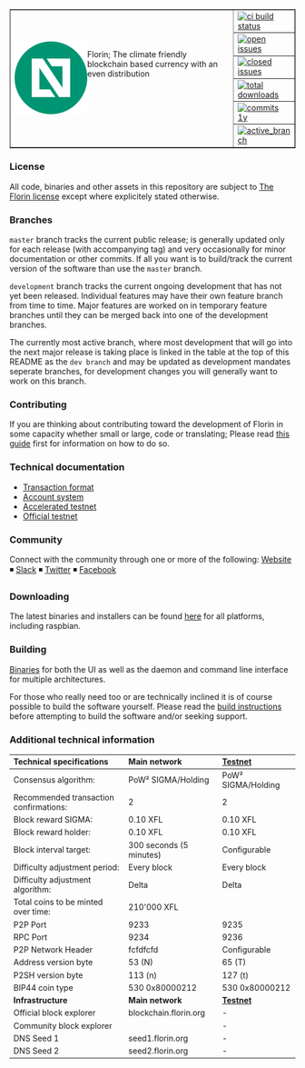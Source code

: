 <table cellspacing="0" cellpadding="0" color="grey" border="1px">
  <tr border=0>
    <td border="0px" width="80%" rowspan="7">
      <a href="https://www.florin.org">
        <img align="left" src="./src/frontend/electron/img/icon_128.png" alt="Florin"/>
      </a>
      <p>Florin; The climate friendly blockchain based currency with an even distribution<br/>
    </td>
    <td width="20%" border=0>
      <a href="#">
        <img height="20px" src="https://travis-ci.org/florinxfl/florin-core.svg?branch=master" alt="ci build status"/>
      </a>
    </td>
  </tr>
  <tr border=0>
    <td>
      <a href="https://github.com/florinxfl/florin-core/issues">
        <img  height="20px" src="https://img.shields.io/github/issues/florinxfl/florin-core.svg?color=blue" alt="open issues"/>
    </td>
  </tr>
  <tr border=0>
    <td>
      <a href="https://github.com/florinxfl/florin-core/issues?q=is%3Aissue+is%3Aclosed">
        <img  height="20px" src="https://img.shields.io/github/issues-closed/florinxfl/florin-core.svg?color=blue" alt="closed issues"/>
      </a>
    </td>
  </tr>
  <tr border=0>
    <td border=0>
      <a href="https://github.com/florinxfl/florin-core/releases">
        <img height="20px" src="https://img.shields.io/github/downloads/florinxfl/florin-core/total.svg?color=blue" alt="total downloads"/>
      </a>
    </td>
  </tr>
  <tr border=0>
    <td>
      <a href="https://github.com/florinxfl/florin-core/commits/master">
        <img height="20px" src="https://img.shields.io/github/commit-activity/y/florinxfl/florin-core.svg" alt="commits 1y"/>
      </a>
    </td>
  </tr>
  <tr>
    <td>
      <a href="https://github.com/florinxfl/florin-core/compare/master@%7B12month%7D...development">
        <img height="20px" src="https://img.shields.io/badge/dev%20branch-development-blue.svg" alt="active_branch"/>
      </a>
    </td>
  </tr>
</table>



### License
All code, binaries and other assets in this repository are subject to [The Florin license](https://github.com/florinxfl/florin-core/blob/master/COPYING_florin) except where explicitely stated otherwise.

### Branches
`master` branch tracks the current public release; is generally updated only for each release (with accompanying tag) and very occasionally for minor documentation or other commits. If all you want is to build/track the current version of the software than use the `master` branch.

`development` branch tracks the current ongoing development that has not yet been released. Individual features may have their own feature branch from time to time.
Major features are worked on in temporary feature branches until they can be merged back into one of the development branches.

The currently most active branch, where most development that will go into the next major release is taking place is linked in the table at the top of this README as the `dev branch` and may be updated as development mandates seperate branches, for development changes you will generally want to work on this branch.

### Contributing
If you are thinking about contributing toward the development of Florin in some capacity whether small or large, code or translating; Please read [this guide](./CONTRIBUTING.md) first for information on how to do so.

### Technical documentation
* [Transaction format](./technical_documentation/transaction_format.md)
* [Account system](./technical_documentation/account_system.md)
* [Accelerated testnet](./technical_documentation/accelerated_testnet.md)
* [Official testnet](./technical_documentation/accelerated_testnet.md#official-testnet)


### Community
Connect with the community through one or more of the following:
[Website](https://florin.org) ◾ [Slack](https://novocurrency.slack.com) ◾ [Twitter](http://twitter.com/novocurrency) ◾ [Facebook](http://facebook.com/novocurrency)


### Downloading
The latest binaries and installers can be found [here](https://github.com/florinxfl/florin-core/releases) for all platforms, including raspbian.

### Building
[Binaries](https://github.com/florinxfl/florin-core/releases) for both the UI as well as the daemon and command line interface for multiple architectures.

For those who really need too or are technically inclined it is of course possible to build the software yourself. Please read the [build instructions](./doc/building.md) before attempting to build the software and/or seeking support.

### Additional technical information
|Technical specifications|Main network|[Testnet](./technical_documentation/accelerated_testnet.md#official-testnet)|
|:-----------|:---------|:---------|
|Consensus algorithm:|PoW² SIGMA/Holding|PoW² SIGMA/Holding|
|Recommended transaction confirmations:|2|2|
|Block reward SIGMA:|0.10 XFL|0.10 XFL|
|Block reward holder:|0.10 XFL|0.10 XFL|
|Block interval target:|300 seconds (5 minutes)|Configurable|
|Difficulty adjustment period:|Every block|Every block|
|Difficulty adjustment algorithm:|Delta|Delta|
|Total coins to be minted over time:|210'000 XFL||
|P2P Port|9233|9235|
|RPC Port|9234|9236|
|P2P Network Header|fcfdfcfd|Configurable|
|Address version byte|53 (N)|65 (T)|
|P2SH version byte|113 (n)|127 (t)|
|BIP44 coin type|530 0x80000212|530 0x80000212|
|**Infrastructure**|**Main network**|**[Testnet](./technical_documentation/accelerated_testnet.md#official-testnet)**|
|Official block explorer|blockchain.florin.org|-|
|Community block explorer||-|
|DNS Seed 1|seed1.florin.org|-|
|DNS Seed 2|seed2.florin.org|-|

